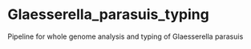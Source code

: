 # Glaesserella_parasuis_typing
Pipeline for whole genome analysis and typing of  Glaesserella parasuis
